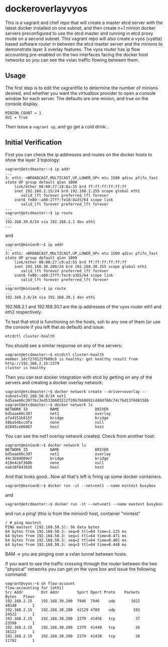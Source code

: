 # dockeroverlayvyos
This is a vagrant and chef repo that will create a master etcd server
with the latest docker installed on one subnet, and then create n+1 minion docker servers
preconfigured to use the etcd master and running in etcd proxy mode on a second subnet.  This vagrant repo will also create a vyos (vyatta) based software router in between the etcd master server and the minions to demonstrate layer 3 overlay features. The vyos router has ip flow accounting pre-enabled on the two interfaces facing the docker host networks so you can see the vxlan traffic flowing between them.

<h2> Usage </h2>
The first step is to edit the vagrantfile to determine the number of minions desired,
and whether you want the virtualbox provider to open a console window for each server.
The defaults are one minion, and true on the console display.

```
MINION_COUNT = 1
GUI = true
```
Then issue a ```vagrant up```, and go get a cold drink...

<h2> Initial Verification </h2>
First you can check the ip addresses and routes on the docker hosts to show the layer 3 topology:

```
vagrant@etcdmaster:~$ ip addr
...
3: eth1: <BROADCAST,MULTICAST,UP,LOWER_UP> mtu 1500 qdisc pfifo_fast state UP group default qlen 1000
    link/ether 08:00:27:18:8a:35 brd ff:ff:ff:ff:ff:ff
    inet 192.168.2.15/24 brd 192.168.2.255 scope global eth1
       valid_lft forever preferred_lft forever
    inet6 fe80::a00:27ff:fe18:8a35/64 scope link 
       valid_lft forever preferred_lft forever
...
vagrant@etcdmaster:~$ ip route
...
192.168.30.0/24 via 192.168.2.1 dev eth1 
...
```
and

```
vagrant@minion0:~$ ip addr
...
3: eth1: <BROADCAST,MULTICAST,UP,LOWER_UP> mtu 1500 qdisc pfifo_fast state UP group default qlen 1000
    link/ether 08:00:27:c9:a3:55 brd ff:ff:ff:ff:ff:ff
    inet 192.168.30.200/24 brd 192.168.30.255 scope global eth1
       valid_lft forever preferred_lft forever
    inet6 fe80::a00:27ff:fec9:a355/64 scope link 
       valid_lft forever preferred_lft forever
...
vagrant@minion0:~$ ip route
... 
192.168.2.0/24 via 192.168.30.1 dev eth1 
```
192.168.2.1 and 192.168.30.1 are the ip addresses of the vyos router eth1 and eth2 respectively.

To test that etcd is functioning on the hosts, ssh to any one of them (or use the
console if you left that as default) and issue:
```
etcdctl cluster-health
```
You should see a similar response on any of the servers:
```
vagrant@etcdmaster:~$ etcdctl cluster-health
member 1dcf27d122fb08cb is healthy: got healthy result from http://192.168.2.15:2379
cluster is healthy
```
Then you can test docker integration with etcd by getting on any of the servers and
creating a docker overlay network:
```
vagrant@etcdmaster:~$ docker network create --driver=overlay --subnet=192.168.50.0/24 net1
bd5aae60c3977bc3ed533b603212f20b7bb0692cd40d760c74c7bd13f608158b
vagrant@etcdmaster:~$ docker network ls
NETWORK ID          NAME                DRIVER
bd5aae60c397        net1                overlay             
e7a4151b815f        bridge              bridge              
58ba54bccdfa        none                null                
82045ce06067        host                host            
```
You can see the net1 overlay network created.
Check from another host:
```
vagrant@minion0:~$ docker network ls
NETWORK ID          NAME                DRIVER
bd5aae60c397        net1                overlay             
44c3b94009e7        bridge              bridge              
419e4cbf360b        none                null                
eab10f643026        host                host  
```
And that looks good...Now all that's left is firing up some docker containers.
```
vagrant@minion0:~$ docker run -it --net=net1 --name mintest busybox
```
and
```
vagrant@etcdmaster:~$ docker run -it --net=net1 --name mastest busybox
```
and run a ping! (this is from the minion0 host, container "mintest"
```
/ # ping mastest
PING mastest (192.168.50.3): 56 data bytes
64 bytes from 192.168.50.3: seq=0 ttl=64 time=1.125 ms
64 bytes from 192.168.50.3: seq=1 ttl=64 time=0.471 ms
64 bytes from 192.168.50.3: seq=2 ttl=64 time=0.481 ms
64 bytes from 192.168.50.3: seq=3 ttl=64 time=0.448 ms
```
BAM -> you are pinging over a vxlan tunnel between hosts.

If you want to see the traffic crossing through the router between the two "physical" networks you can get on the vyos box and issue the following command:
```
vagrant@vyos:~$ sh flow-account
flow-accounting for [eth1]
Src Addr        Dst Addr        Sport Dport Proto    Packets      Bytes   Flows
192.168.2.15    192.168.30.200  7946  7946    udp       1022      48148       1
192.168.2.15    192.168.30.200  42129 4789    udp        183      24522       1
192.168.2.15    192.168.30.200  2379  41456   tcp         37      23598       1
192.168.2.15    192.168.30.200  2379  41440   tcp         26      16122       1
192.168.2.15    192.168.30.200  2379  41438   tcp         26      11782       1
```





